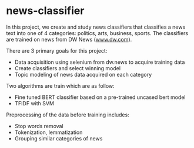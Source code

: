 # news-classifier

In this project, we create and study news classifiers that classifies a news text into one of 4 categories: politics, arts, business, sports. The classifiers are trained on news from DW News (www.dw.com).

There are 3 primary goals for this project:
  - Data acquisition using selenium from dw.news to acquire training data
  - Create classifiers and select winning model
  - Topic modeling of news data acquired on each category

Two algorithms are train which are as follow:
  - Fine tuned BERT classifier based on a pre-trained uncased bert model
  - TFIDF with SVM

Preprocessing of the data before training includes:
  - Stop words removal
  - Tokenization, lemmatization
  - Grouping similar categories of news 
